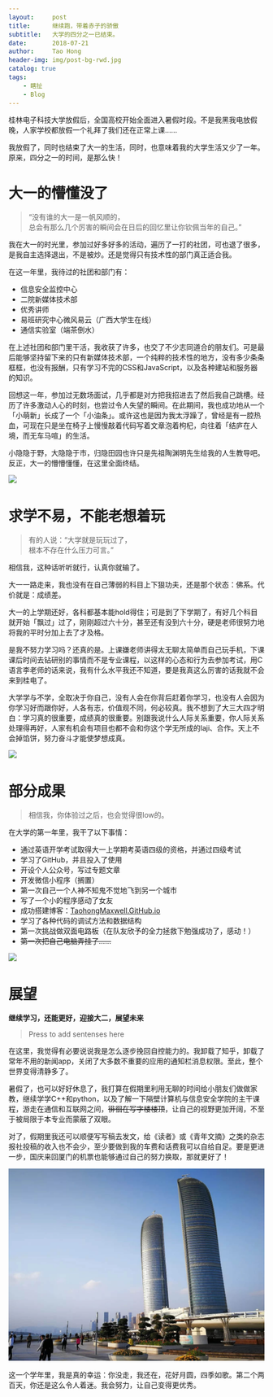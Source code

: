 ```yaml
---
layout:     post
title:      继续跑，带着赤子的骄傲
subtitle:   大学的四分之一已结束。
date:       2018-07-21
author:     Tao Hong
header-img: img/post-bg-rwd.jpg
catalog: true
tags:
    - 瞎扯
    - Blog
---
```


桂林电子科技大学放假后，全国高校开始全面进入暑假时段。不是我黑我电放假晚，人家学校都放假一个礼拜了我们还在正常上课……

我放假了，同时也结束了大一的生活，同时，也意味着我的大学生活又少了一年。原来，四分之一的时间，是那么快！

# 大一的懵懂没了
> “没有谁的大一是一帆风顺的，  
总会有那么几个厉害的瞬间会在日后的回忆里让你钦佩当年的自己。”

我在大一的时光里，参加过好多好多的活动，遍历了一打的社团，可也退了很多，是我自主选择退出，不是被炒。还是觉得只有技术性的部门真正适合我。

在这一年里，我待过的社团和部门有：

- 信息安全监控中心
- 二院新媒体技术部
- 优秀讲师
- 易班研究中心微风易云（广西大学生在线）
- 通信实验室（端茶倒水）

在上述社团和部门里干活，我收获了许多，也交了不少志同道合的朋友们。可是最后能够坚持留下来的只有新媒体技术部，一个纯粹的技术性的地方，没有多少条条框框，也没有报酬，只有学习不完的CSS和JavaScript，以及各种建站和服务器的知识。

回想这一年，参加过无数场面试，几乎都是对方把我招进去了然后我自己跳槽。经历了许多激动人心的时刻，也尝过令人失望的瞬间。在此期间，我也成功地从一个「小萌新」长成了一个「小油条」。或许这也是因为我太浮躁了，曾经是有一腔热血，可现在只是坐在椅子上慢慢敲着代码写着文章泡着枸杞，向往着「结庐在人境，而无车马喧」的生活。

小隐隐于野，大隐隐于市，归隐田园也许只是先祖陶渊明先生给我的人生教导吧。反正，大一的懵懵懂懂，在这里全面终结。

![](https://github.com/TaohongMaxwell/TaohongMaxwell.github.io/raw/master/img/post-bg-js-version.jpg)

# 求学不易，不能老想着玩
> 有的人说：“大学就是玩玩过了，  
根本不存在什么压力可言。”

相信我，这种话听听就行，认真你就输了。

大一一路走来，我也没有在自己薄弱的科目上下狠功夫，还是那个状态：佛系。代价就是：成绩差。

大一的上学期还好，各科都基本能hold得住；可是到了下学期了，有好几个科目就开始「飘过」过了，刚刚超过六十分，甚至还有没到六十分，硬是老师很努力地将我的平时分加上去了才及格。

是我不努力学习吗？还真的是。上课嫌老师讲得太无聊太简单而自己玩手机，下课课后时间去钻研别的事情而不是专业课程，以这样的心态和行为去参加考试，用C语言李老师的话来说，我有什么水平我还不知道，要是我真这么厉害的话我就不会来到桂电了。

大学学与不学，全取决于你自己，没有人会在你背后赶着你学习，也没有人会因为你学习好而跟你好，人各有志，价值观不同，何必较真。我不想到了大三大四才明白：学习真的很重要，成绩真的很重要。别跟我说什么人际关系重要，你人际关系处理得再好，人家有机会有项目也都不会和你这个学无所成的laji、合作。天上不会掉馅饼，努力奋斗才能使梦想成真。

![](http://pku.edu.cn/images/content/2018-06/20180625163033385381.jpg)

# 部分成果
> 相信我，你体验过之后，也会觉得很low的。

在大学的第一年里，我干了以下事情：

- 通过英语开学考试取得大一上学期考英语四级的资格，并通过四级考试
- 学习了GitHub，并且投入了使用
- 开设个人公众号，写过专题文章
- 开发微信小程序（搁置）
- 第一次自己一个人神不知鬼不觉地飞到另一个城市
- 写了一个小的程序感动了女友
- 成功搭建博客：[TaohongMaxwell.GitHub.io](https://taohongmaxwell.github.io/)
- 学习了各种代码的调试方法和数据结构
- 第一次挑战做双面电路板（在队友欣予的全力拯救下勉强成功了，感动！）
- <del>第一次把自己电脑弄挂了……</del>

![](http://pku.edu.cn/img/img_academics12.jpg)

# 展望
**继续学习，还能更好，迎接大二，展望未来**
> Press to add sentenses here

在这里，我觉得有必要说说我是怎么逐步挽回自控能力的。我卸载了知乎，卸载了常年不用的新闻app，关闭了大多数不重要的应用的通知栏消息权限。至此，整个世界变得清静多了。

暑假了，也可以好好休息了，我打算在假期里利用无聊的时间给小朋友们做做家教，继续学学C++和python，以及了解一下隔壁计算机与信息安全学院的主干课程，游走在通信和互联网之间，<del>徘徊在写字楼楼顶</del>，让自己的视野更加开阔，不至于被局限于本专业而蒙蔽了双眼。

对了，假期里我还可以顺便写写稿去发文，给《读者》或《青年文摘》之类的杂志报社投稿的收入也不会少，至少要做到我的车费和话费我可以自给自足。要是更进一步，国庆来回厦门的机票也能够通过自己的努力换取，那就更好了！

![](https://github.com/TaohongMaxwell/TaohongMaxwell.github.io/raw/master/img/amoy/hxsm.jpg)

这一个学年里，我是真的幸运：你没走，我还在，花好月圆，四季如歌。第二个两百天，你还是这么令人着迷。我会努力，让自己变得更优秀。
